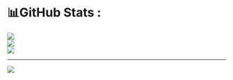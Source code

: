 # 📊GitHub Stats :
![](https://github-readme-stats.vercel.app/api?username=kthkung&theme=radical&hide_border=false&include_all_commits=false&count_private=false)<br/>
![](https://github-readme-streak-stats.herokuapp.com/?user=kthkung&theme=radical&hide_border=false)<br/>
![](https://github-readme-stats.vercel.app/api/top-langs/?username=kthkung&theme=radical&hide_border=false&include_all_commits=false&count_private=false&layout=compact)

---
[![](https://visitcount.itsvg.in/api?id=kthkung&icon=0&color=0)](https://visitcount.itsvg.in)
